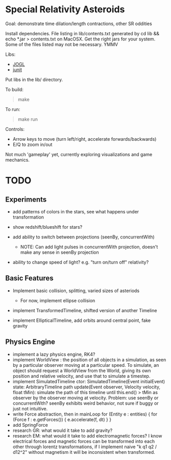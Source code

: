 Special Relativity Asteroids
============================

Goal: demonstrate time dilation/length contractions, other SR oddities

Install dependencies. File listing in lib/contents.txt generated by
    cd lib && echo *.jar > contents.txt
  on MacOSX. Get the right jars for your system.
  Some of the files listed may not be necessary. YMMV

Libs:
- [JOGL](http://jogamp.org/)
- [junit](https://github.com/junit-team/junit/wiki/Download-and-Install)

Put libs in the lib/ directory.

To build:
> make

To run:
> make run

Controls:
- Arrow keys to move (turn left/right, accelerate forwards/backwards)
- E/Q to zoom in/out

Not much 'gameplay' yet, currently exploring visualizations and game mechanics.

TODO
====

Experiments
-----------

- add patterns of colors in the stars, see what happens under transformation
- show redshift/blueshift for stars?

- add ability to switch between projections (seenBy, concurrentWith)
  - NOTE: Can add light pulses in concurrentWith projection, doesn't make any sense in seenBy
  projection

- ability to change speed of light? e.g. "turn on/turn off" relativity?

Basic Features
--------------

- Implement basic collision, splitting, varied sizes of asteriods
  - For now, implement ellipse collision

- implement TransformedTimeline, shifted version of another Timeline

- implement EllipticalTimeline, add orbits around central point, fake gravity

Physics Engine
--------------

- implement a lazy physics engine, RK4?
- implement WorldView : the position of all objects in a simulation, as seen by a particular
  observer moving at a particular speed. To simulate, an object should request a WorldView from
  the World, giving its own position and relative velocity, and use that to simulate a timestep.
- implement SimulatedTimeline
    ctor: SimulatedTimeline(Event initialEvent)
    state: ArbitraryTimeline path
    update(Event observer, Velocity velocity, float tMin):
      simulate the path of this timeline until this.end() > tMin as observer by the observer
      moving at velocity. Problem: use seenBy or concurrentWith? seenBy exhibits weird behavior,
      not sure if buggy or just not intuitive.
- write Force abstraction, then in mainLoop
    for (Entity e : entities) {
      for (Force f : e.getForces()) {
        e.accelerate(f, dt)
      }
    }
- add SpringForce
- research GR: what would it take to add gravity?
- research EM: what would it take to add electromagnetic forces? I know electrical forces and
  magnetic forces can be transformed into each other through lorentz transformations, if I
  implement naive "k q1 q2 / d12^2" without magnetism it will be inconsistent when transformed.

